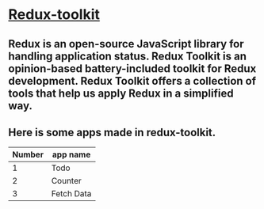 
# [Redux-toolkit](https://redux-toolkit.js.org/)

## Redux is an open-source JavaScript library for handling application status. Redux Toolkit is an opinion-based battery-included toolkit for Redux development. Redux Toolkit offers a collection of tools that help us apply Redux in a simplified way.


## Here is some apps made in redux-toolkit.

| Number| app name |
| ----- | ------- |
| 1 | Todo |
| 2 | Counter |
| 3 | Fetch Data |

